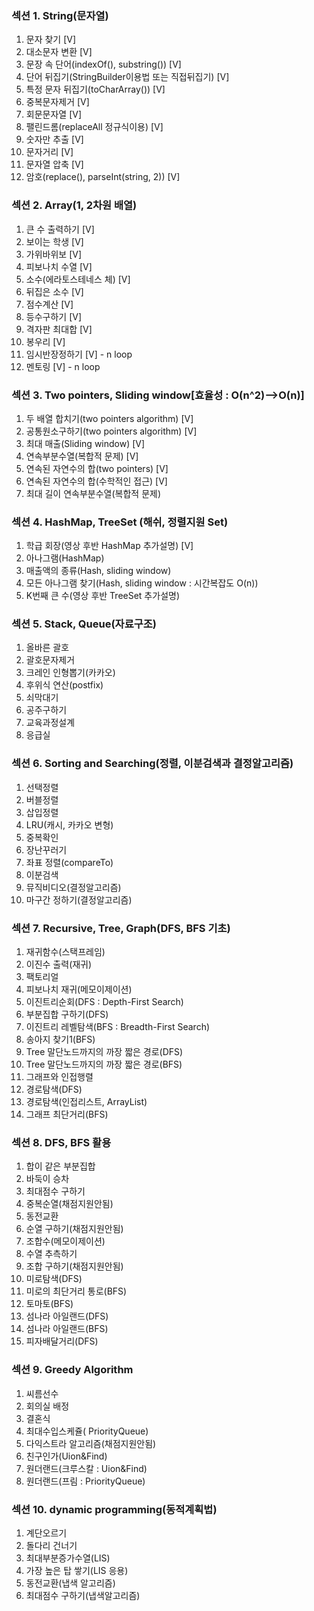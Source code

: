 ### 섹션 1. String(문자열)
1. 문자 찾기 [V]
2. 대소문자 변환 [V]
3. 문장 속 단어(indexOf(), substring()) [V]
4. 단어 뒤집기(StringBuilder이용법 또는 직접뒤집기) [V]
5. 특정 문자 뒤집기(toCharArray()) [V]
6. 중복문자제거 [V]
7. 회문문자열 [V]
8. 팰린드롬(replaceAll 정규식이용) [V]
9. 숫자만 추출 [V]
10. 문자거리 [V]
11. 문자열 압축 [V]
12. 암호(replace(), parseInt(string, 2)) [V]

### 섹션 2. Array(1, 2차원 배열)
1. 큰 수 출력하기 [V]
2. 보이는 학생 [V]
3. 가위바위보 [V]
4. 피보나치 수열 [V]
5. 소수(에라토스테네스 체) [V]
6. 뒤집은 소수 [V]
7. 점수계산 [V]
8. 등수구하기 [V]
9. 격자판 최대합 [V]
10. 봉우리 [V]
11. 임시반장정하기 [V] - n loop 
12. 멘토링 [V] - n loop
 
### 섹션 3. Two pointers, Sliding window[효율성 : O(n^2)-->O(n)]
1. 두 배열 합치기(two pointers algorithm) [V]
2. 공통원소구하기(two pointers algorithm) [V]
3. 최대 매출(Sliding window) [V]
4. 연속부분수열(복합적 문제)  [V]
5. 연속된 자연수의 합(two pointers) [V]
5. 연속된 자연수의 합(수학적인 접근) [V]
6. 최대 길이 연속부분수열(복합적 문제)

### 섹션 4. HashMap, TreeSet (해쉬, 정렬지원 Set)
1. 학급 회장(영상 후반 HashMap 추가설명) [V]
2. 아나그램(HashMap)
3. 매출액의 종류(Hash, sliding window)
4. 모든 아나그램 찾기(Hash, sliding window : 시간복잡도 O(n))
5. K번째 큰 수(영상 후반 TreeSet 추가설명)

### 섹션 5. Stack, Queue(자료구조)
1. 올바른 괄호
2. 괄호문자제거
3. 크레인 인형뽑기(카카오)
4. 후위식 연산(postfix)
5. 쇠막대기
6. 공주구하기
7. 교육과정설계
8. 응급실

### 섹션 6. Sorting and Searching(정렬, 이분검색과 결정알고리즘)
1. 선택정렬
2. 버블정렬
3. 삽입정렬
4. LRU(캐시, 카카오 변형)
5. 중복확인
6. 장난꾸러기
7. 좌표 정렬(compareTo)
8. 이분검색
9. 뮤직비디오(결정알고리즘)
10. 마구간 정하기(결정알고리즘)

### 섹션 7. Recursive, Tree, Graph(DFS, BFS 기초)
1. 재귀함수(스택프레임)
2. 이진수 출력(재귀)
3. 팩토리얼
4. 피보나치 재귀(메모이제이션)
5. 이진트리순회(DFS : Depth-First Search)
6. 부분집합 구하기(DFS)
7. 이진트리 레벨탐색(BFS : Breadth-First Search)
8. 송아지 찾기1(BFS)
9. Tree 말단노드까지의 까장 짧은 경로(DFS)
10. Tree 말단노드까지의 까장 짧은 경로(BFS)
11. 그래프와 인접행렬
12. 경로탐색(DFS)
13. 경로탐색(인접리스트, ArrayList)
14. 그래프 최단거리(BFS)

### 섹션 8. DFS, BFS 활용
1. 합이 같은 부분집합
2. 바둑이 승차
3. 최대점수 구하기
4. 중복순열(채점지원안됨)
5. 동전교환
6. 순열 구하기(채점지원안됨)
7. 조합수(메모이제이션)
8. 수열 추측하기
9. 조합 구하기(채점지원안됨)
10. 미로탐색(DFS)
11. 미로의 최단거리 통로(BFS)
12. 토마토(BFS)
13. 섬나라 아일랜드(DFS)
14. 섬나라 아일랜드(BFS)
15. 피자배달거리(DFS)

### 섹션 9. Greedy Algorithm
1. 씨름선수
2. 회의실 배정
3. 결혼식
4. 최대수입스케쥴( PriorityQueue)
5. 다익스트라 알고리즘(채점지원안됨)
6. 친구인가(Uion&Find)
7. 원더랜드(크루스칼 : Uion&Find)
8. 원더랜드(프림 : PriorityQueue)

### 섹션 10. dynamic programming(동적계획법)
1. 계단오르기
2. 돌다리 건너기
3. 최대부분증가수열(LIS)
4. 가장 높은 탑 쌓기(LIS 응용)
5. 동전교환(냅색 알고리즘)
6. 최대점수 구하기(냅색알고리즘)